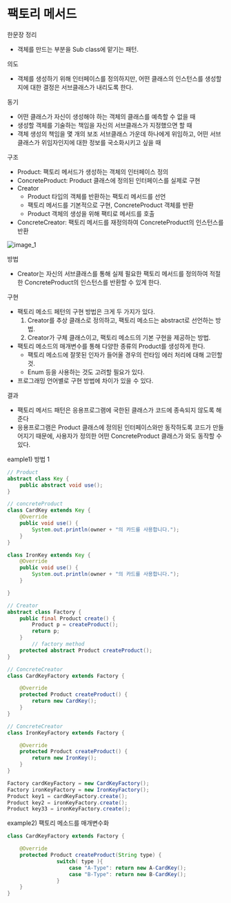 # 팩토리 메서드

한문장 정리

- 객체를 만드는 부분을 Sub class에 맡기는 패턴.

의도

- 객체를 생성하기 위해 인터페이스를 정의하지만, 어떤 클래스의 인스턴스를 생성할지에 대한 결정은 서브클래스가 내리도록 한다.

동기

- 어떤 클래스가 자신이 생성해야 하는 객체의 클래스를 예측할 수 없을 때
- 생성할 객체를 기술하는 책임을 자신의 서브클래스가 지정했으면 할 때
- 객체 생성의 책임을 몇 개의 보조 서브클래스 가운데 하나에게 위임하고, 어떤 서브클래스가 위임자인지에 대한 정보를 국소화시키고 싶을 때

구조

- Product: 팩토리 메서드가 생성하는 객체의 인터페이스 정의
- ConcreteProduct: Product 클래스에 정의된 인터페이스를 실제로 구현
- Creator
    - Product 타입의 객체를 반환하는 팩토리 메서드를 선언
    - 팩토리 메서드를 기본적으로 구현, ConcreteProduct 객체를 반환
    - Product 객체의 생성을 위해 팩티로 메서드를 호출
- ConcreteCreator: 팩토리 메서드를 재정의하여 ConcreteProduct의 인스턴스를 반환

![image_1](./팩토리_메서드/1.png)

방법

- Creator는 자신의 서브클래스를 통해 실제 필요한 팩토리 메서드를 정의하여 적절한 ConcreteProduct의 인스턴스를 반환할 수 있게 한다.

구현

- 팩토리 메소드 페턴의 구현 방법은 크게 두 가지가 있다.
    1. Creator를 추상 클래스로 정의하고, 팩토리 메소드는 abstract로 선언하는 방법.
    2. Creator가 구체 클래스이고, 팩토리 메소드의 기본 구현을 제공하는 방법.
- 팩토리 메소드의 매개변수를 통해 다양한 종류의 Product를 생성하게 한다.
    - 팩토리 메소드에 잘못된 인자가 들어올 경우의 런타임 에러 처리에 대해 고민할 것.
    - Enum 등을 사용하는 것도 고려할 필요가 있다.
- 프로그래밍 언어별로 구현 방법에 차이가 있을 수 있다.

결과

- 팩토리 메서드 패턴은 응용프로그램에 국한된 클래스가 코드에 종속되지 않도록 해준다
- 응용프로그램은 Product 클래스에 정의된 인터페이스와만 동작하도록 코드가 만들어지기 때문에, 사용자가 정의한 어떤 ConcreteProduct 클래스가 와도 동작할 수 있다.

eample1) 방법 1

```java
// Product
abstract class Key {
    public abstract void use();
}
```

```java
// concreteProduct
class CardKey extends Key {
    @Override
    public void use() {
        System.out.println(owner + "의 카드를 사용합니다.");
    }
}

class IronKey extends Key {
    @Override
    public void use() {
        System.out.println(owner + "의 카드를 사용합니다.");
    }

}
```

```java
// Creator
abstract class Factory {
    public final Product create() {
        Product p = createProduct();
        return p;
    }
		// factory method
    protected abstract Product createProduct();
}
```

```java
// ConcreteCreator
class CardKeyFactory extends Factory {

    @Override
    protected Product createProduct() {
        return new CardKey();
    }
}

// ConcreteCreator
class IronKeyFactory extends Factory {

    @Override
    protected Product createProduct() {
        return new IronKey();
    }
}

Factory cardKeyFactory = new CardKeyFactory();
Factory ironKeyFactory = new IronKeyFactory();
Product key1 = cardKeyFactory.create();
Product key2 = ironKeyFactory.create();
Product key33 = ironKeyFactory.create();
```

example2) 팩토리 메소드를 매개변수화

```java
class CardKeyFactory extends Factory {

    @Override
    protected Product createProduct(String type) {
				switch( type ){
					case "A-Type": return new A-CardKey();
					case "B-Type": return new B-CardKey();
				}
    }
}
```